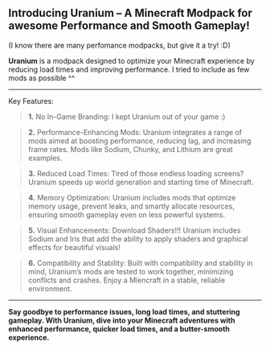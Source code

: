 ## Introducing **Uranium** – A Minecraft Modpack for awesome Performance and Smooth Gameplay!
(I know there are many perfomance modpacks, but give it a try! :D)

**Uranium** is a modpack designed to optimize your Minecraft experience by reducing 
load times and improving performance. 
I tried to include as few mods as possible ^^

---

Key Features:
>**1.**
No In-Game Branding: I kept Uranium out of your game :)

>**2.** 
Performance-Enhancing Mods: Uranium integrates a range of mods aimed at boosting performance, reducing lag, and increasing frame rates. Mods like Sodium, Chunky, and Lithium are great examples.

>**3.** 
Reduced Load Times: Tired of those endless loading screens? Uranium speeds up world generation and starting time of Minecraft.

>**4.** Memory Optimization: Uranium includes mods that optimize memory usage, prevent leaks, and smartly allocate resources, ensuring smooth gameplay even on less powerful systems.

>**5.** Visual Enhancements: Download Shaders!!! Uranium includes Sodium and Iris that add the ability to apply shaders and graphical effects for beautiful visuals!

>**6.** Compatibility and Stability: Built with compatibility and stability in mind, Uranium’s mods are tested to work together, minimizing conflicts and crashes. Enjoy a Miencraft in a stable, reliable environment.

---

**Say goodbye to performance issues, long load times, and stuttering gameplay. With Uranium, dive into your Minecraft adventures with enhanced performance, quicker load times, and a butter-smooth experience.**
